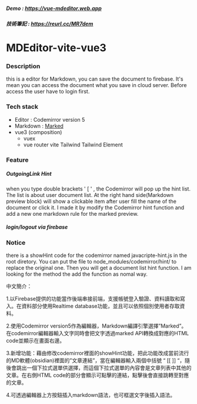 ##### Demo : https://vue-mdeditor.web.app
##### 技術筆記 : https://reurl.cc/MR7dem

# MDEditor-vite-vue3

### Description
this is a editor for Markdown, you can save the document to firebase.
It's mean you can access the document what you save in cloud server.
Before access the user have to login first.

### Tech stack 
- Editor : Codemirror version 5
- Markdown : [Marked](https://marked.js.org/)
- vue3 (composition)
    - vuex
    - vue router
vite
Tailwind
Tailwind Element

### Feature
##### OutgoingLink Hint
when you type double brackets ' [ ' , the Codemirror will pop up the hint list.
The list is about user document list. At the right hand side(Markdown preview block) will show a clickable item after user fill the name of the document or click it.
I made it by modify the Codemirror hint function and add a new one markdown rule for the marked preview.
##### login/logout via firebase


### Notice
there is a showHint code for the codemirror named javacripte-hint.js in the root diretory.
You can put the file to node_modules/codemirror/hint/ to replace the original one.
Then you will get a document list hint function.
I am looking for the method the add the function as nomal way.

中文簡介：

1.以Firebase提供的功能當作後端串接前端，支援帳號登入驗證、資料讀取和寫入。在資料部分使用Realtime database功能，並且可以依照個別使用者存取資料。

2.使用Codemirror version5作為編輯器，Markdown編譯引擎選擇”Marked”。在codemirror編輯器輸入文字同時會把文字透過marked API轉換成對應的HTML code並顯示在畫面右邊。

3.新增功能：藉由修改codemirror裡面的showHint功能，把此功能改成當前流行的MD軟體(obsidian)裡面的”文章連結”，當在編輯器輸入兩個中括號 “ [[ ]] “，隨後會跳出一個下拉式選單供選擇，而這個下拉式選單的內容會是文章列表中其他的文章。在右側HTML code的部分會顯示可點擊的連結，點擊後會直接跳轉至對應的文章。

4.可透過編輯器上方按鈕插入markdown語法，也可框選文字後插入語法。